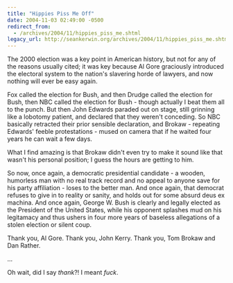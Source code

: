 ```yaml
---
title: "Hippies Piss Me Off"
date: 2004-11-03 02:49:00 -0500
redirect_from:
  - /archives/2004/11/hippies_piss_me.shtml
legacy_url: http://seankerwin.org/archives/2004/11/hippies_piss_me.shtml
---
```

The 2000 election was a key point in American history, but not for any of the reasons usually cited; it was key because Al Gore graciously introduced the electoral system to the nation's slavering horde of lawyers, and now nothing will ever be easy again.

Fox called the election for Bush, and then Drudge called the election for Bush, then NBC called the election for Bush - though actually I beat them all to the punch. But then John Edwards paraded out on stage, still grinning like a lobotomy patient, and declared that they weren't conceding. So NBC basically retracted their prior sensible declaration, and Brokaw - repeating Edwards' feeble protestations - mused on camera that if he waited four years he can wait a few days.

What I find amazing is that Brokaw didn't even try to make it sound like that wasn't his personal position; I guess the hours are getting to him.

So now, once again, a democratic presidential candidate - a wooden, humorless man with no real track record and no appeal to anyone save for his party affiliation - loses to the better man. And once again, that democrat refuses to give in to reality or sanity, and holds out for some absurd deus ex machina. And once again, George W. Bush is clearly and legally elected as the President of the United States, while his opponent splashes mud on his legitamacy and thus ushers in four more years of baseless allegations of a stolen election or silent coup.

Thank you, Al Gore. Thank you, John Kerry. Thank you, Tom Brokaw and Dan Rather.

...

Oh wait, did I say _thank_?! I meant _fuck_.
